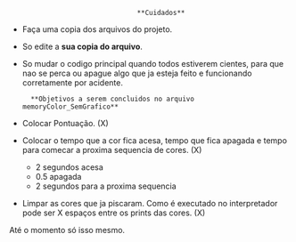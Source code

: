                                     **Cuidados**
* Faça uma copia dos arquivos do projeto.
* So edite a **sua copia do arquivo**.
* So mudar o codigo principal quando todos estiverem cientes, para que nao se
perca ou apague algo que ja esteja feito e funcionando corretamente por acidente.

        **Objetivos a serem concluidos no arquivo memoryColor_SemGrafico**

* Colocar Pontuação. (X)
* Colocar o tempo que a cor fica acesa, tempo que fica apagada e tempo para comecar a proxima sequencia de cores. (X)
	- 2 segundos acesa
	- 0.5 apagada
	- 2 segundos para a proxima sequencia
* Limpar as cores que ja piscaram. Como é executado no interpretador pode ser X espaços entre os prints das cores. (X)

Até o momento só isso mesmo.